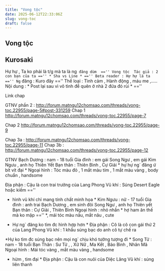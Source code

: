 ```yaml
---
title: "Vong tộc"
date: 2025-06-12T22:33:06Z
slug: vong-toc
draft: false
---
```


## Vong tộc

## Kurosaki

Hự hự , Ta ko phải là t/g mà ta là ng` đăng dùm  ==''
 Vong tộc 
Tác giả : 2 con bạn của ta =='' * Sha vs Line * ==''
Beta reader : Hự hự là ta ==''
Ng` đăng : Kuro đây ==''
Thể loại : Tình cảm , Hành động , máu me ,.....
Nội dung : * Post lại sau vì vô tình để quên ở nhà 2 đứa đó rùi * ==''
 
 
 
Link chap
 
GTNV phần 2 : http://forum.matngu12chomsao.com/threads/vong-toc.22955/page-5#post-331259 
Chap 1 http://forum.matngu12chomsao.com/threads/vong-toc.22955/page-7
 
Chap 2 http://forum.matngu12chomsao.com/threads/vong-toc.22955/page-9
 
Chap 3a : http://forum.matngu12chomsao.com/threads/vong-toc.22955/page-11
Chap 3b : http://forum.matngu12chomsao.com/threads/vong-toc.22955/page-12
 
 
 
 
 
 
 
 
GTNV
Bạch Dương : nam - 18 tuổi 
Gia đình : em gái Song Ngư , em gái Kim Ngưu , anh họ Thiên Yết
Bạn thân : Thiên Bình , Cự Giải * hự hự ng` đăng ứ bít vít đại *
Ngoại hình : Tóc màu đỏ , 1 mắt màu tím , 1 mắt màu vàng , body chuẩn , handsome
 
 
 
 

 
 
Địa phận : Cậu là con trai trưởng của Lang Phong
Vũ khí : Súng Desert Eagle hoặc kiếm ==''
 

* hình vũ khí chỉ mang tính chất minh họa *
Kim Ngưu : nữ - 17 tuổi
Gia đình : anh trai Bạch Dương , em sinh đôi Song Ngư , anh họ Thiên yết
Bạn thân : Cự Giải , Thiên Bình 
Ngoại hình : nhỏ nhắn * hợ ham ăn thế mà ko mập =='' *, mái tóc màu nâu, mắt nâu , cute 

* Hự ng` đăng ko tìm đc hình hợp hơn *
Địa phận : Cô là cô con gái thứ 2 của Lang Phong
Vũ khí : 1 khẩu súng bạc do anh cô tự chế ra 

 
*Hự ko tìm đc súng bạc nên mọi ng` chịu khó tưởng tượng đi * Song Tử : nam - 18 tuổi
Bạn Thân : Sư Tử , , Xữ Nữ , Ma Kết , Bảo Bình , Nhân Mã
Ngoại hình : Mái tóc vàng , mắt màu vàng , handsome

* hừm , tìm đại *
Địa phận : Cậu là con nuôi của Diệc Lăng 
Vũ khí : súng liên thanh